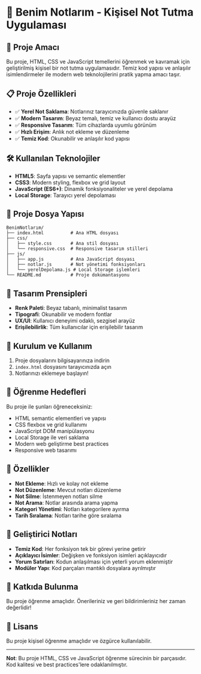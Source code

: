 # 📝 Benim Notlarım - Kişisel Not Tutma Uygulaması

## 🎯 Proje Amacı
Bu proje, HTML, CSS ve JavaScript temellerini öğrenmek ve kavramak için geliştirilmiş kişisel bir not tutma uygulamasıdır. Temiz kod yapısı ve anlaşılır isimlendirmeler ile modern web teknolojilerini pratik yapma amacı taşır.

## 📋 Proje Özellikleri
- ✅ **Yerel Not Saklama**: Notlarınız tarayıcınızda güvenle saklanır
- ✅ **Modern Tasarım**: Beyaz temalı, temiz ve kullanıcı dostu arayüz
- ✅ **Responsive Tasarım**: Tüm cihazlarda uyumlu görünüm
- ✅ **Hızlı Erişim**: Anlık not ekleme ve düzenleme
- ✅ **Temiz Kod**: Okunabilir ve anlaşılır kod yapısı

## 🛠️ Kullanılan Teknolojiler
- **HTML5**: Sayfa yapısı ve semantic elementler
- **CSS3**: Modern styling, flexbox ve grid layout
- **JavaScript (ES6+)**: Dinamik fonksiyonaliteler ve yerel depolama
- **Local Storage**: Tarayıcı yerel depolaması

## 📁 Proje Dosya Yapısı
```
BenimNotlarım/
├── index.html          # Ana HTML dosyası
├── css/
│   ├── style.css       # Ana stil dosyası
│   └── responsive.css  # Responsive tasarım stilleri
├── js/
│   ├── app.js          # Ana JavaScript dosyası
│   ├── notlar.js       # Not yönetimi fonksiyonları
│   └── yerelDepolama.js # Local Storage işlemleri
└── README.md           # Proje dokümantasyonu
```

## 🎨 Tasarım Prensipleri
- **Renk Paleti**: Beyaz tabanlı, minimalist tasarım
- **Tipografi**: Okunabilir ve modern fontlar
- **UX/UI**: Kullanıcı deneyimi odaklı, sezgisel arayüz
- **Erişilebilirlik**: Tüm kullanıcılar için erişilebilir tasarım

## 🚀 Kurulum ve Kullanım
1. Proje dosyalarını bilgisayarınıza indirin
2. `index.html` dosyasını tarayıcınızda açın
3. Notlarınızı eklemeye başlayın!

## 📝 Öğrenme Hedefleri
Bu proje ile şunları öğreneceksiniz:
- HTML semantic elementleri ve yapısı
- CSS flexbox ve grid kullanımı
- JavaScript DOM manipülasyonu
- Local Storage ile veri saklama
- Modern web geliştirme best practices
- Responsive web tasarımı

## 📱 Özellikler
- **Not Ekleme**: Hızlı ve kolay not ekleme
- **Not Düzenleme**: Mevcut notları düzenleme
- **Not Silme**: İstenmeyen notları silme
- **Not Arama**: Notlar arasında arama yapma
- **Kategori Yönetimi**: Notları kategorilere ayırma
- **Tarih Sıralama**: Notları tarihe göre sıralama

## 🔧 Geliştirici Notları
- **Temiz Kod**: Her fonksiyon tek bir görevi yerine getirir
- **Açıklayıcı İsimler**: Değişken ve fonksiyon isimleri açıklayıcıdır
- **Yorum Satırları**: Kodun anlaşılması için yeterli yorum eklenmiştir
- **Modüler Yapı**: Kod parçaları mantıklı dosyalara ayrılmıştır

## 🤝 Katkıda Bulunma
Bu proje öğrenme amaçlıdır. Önerileriniz ve geri bildirimleriniz her zaman değerlidir!

## 📄 Lisans
Bu proje kişisel öğrenme amaçlıdır ve özgürce kullanılabilir.

---
**Not**: Bu proje HTML, CSS ve JavaScript öğrenme sürecinin bir parçasıdır. Kod kalitesi ve best practices'lere odaklanılmıştır. 